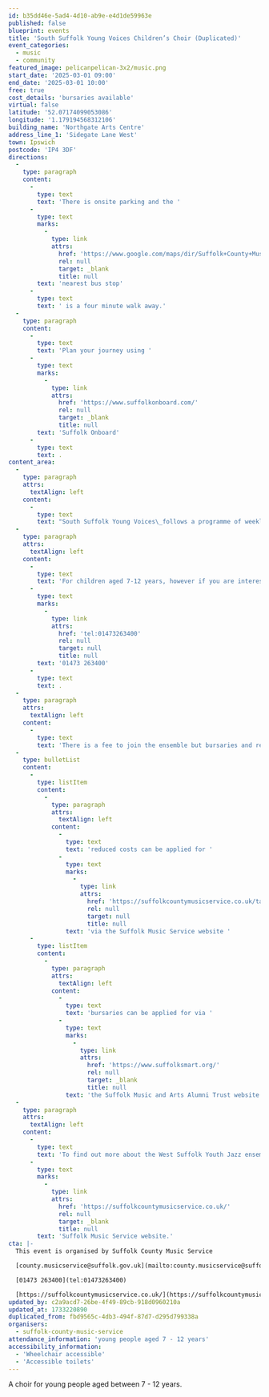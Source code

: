 ```yaml
---
id: b35dd46e-5ad4-4d10-ab9e-e4d1de59963e
published: false
blueprint: events
title: 'South Suffolk Young Voices Children’s Choir (Duplicated)'
event_categories:
  - music
  - community
featured_image: pelicanpelican-3x2/music.png
start_date: '2025-03-01 09:00'
end_date: '2025-03-01 10:00'
free: true
cost_details: 'bursaries available'
virtual: false
latitude: '52.07174099053086'
longitude: '1.179194568312106'
building_name: 'Northgate Arts Centre'
address_line_1: 'Sidegate Lane West'
town: Ipswich
postcode: 'IP4 3DF'
directions:
  -
    type: paragraph
    content:
      -
        type: text
        text: 'There is onsite parking and the '
      -
        type: text
        marks:
          -
            type: link
            attrs:
              href: 'https://www.google.com/maps/dir/Suffolk+County+Music+Service,+Northgate+Arts+Centre,+Sidegate+Ln+W,+Ipswich+IP4+3DF/Northgate+School,+Ipswich+IP4+3EQ/@52.0714123,1.1794618,18z/data=!3m1!4b1!4m14!4m13!1m5!1m1!1s0x47d99f6e63d0177d:0x6beb964950bde33c!2m2!1d1.1792053!2d52.0716388!1m5!1m1!1s0x47d99f6c4ff94971:0x38d8a9df567ac61f!2m2!1d1.18273!2d52.071865!3e2?entry=ttu&g_ep=EgoyMDI0MTEyNC4xIKXMDSoASAFQAw%3D%3D'
              rel: null
              target: _blank
              title: null
        text: 'nearest bus stop'
      -
        type: text
        text: ' is a four minute walk away.'
  -
    type: paragraph
    content:
      -
        type: text
        text: 'Plan your journey using '
      -
        type: text
        marks:
          -
            type: link
            attrs:
              href: 'https://www.suffolkonboard.com/'
              rel: null
              target: _blank
              title: null
        text: 'Suffolk Onboard'
      -
        type: text
        text: .
content_area:
  -
    type: paragraph
    attrs:
      textAlign: left
    content:
      -
        type: text
        text: "South Suffolk Young Voices\_follows a programme of weekly rehearsals during school term times, leading to shared performances and concerts throughout the year."
  -
    type: paragraph
    attrs:
      textAlign: left
    content:
      -
        type: text
        text: 'For children aged 7-12 years, however if you are interested but a little younger or older, please do give us a call on '
      -
        type: text
        marks:
          -
            type: link
            attrs:
              href: 'tel:01473263400'
              rel: null
              target: null
              title: null
        text: '01473 263400'
      -
        type: text
        text: .
  -
    type: paragraph
    attrs:
      textAlign: left
    content:
      -
        type: text
        text: 'There is a fee to join the ensemble but bursaries and reduced costs are available, including for people who are in receipt of free school meals and looked after children -'
  -
    type: bulletList
    content:
      -
        type: listItem
        content:
          -
            type: paragraph
            attrs:
              textAlign: left
            content:
              -
                type: text
                text: 'reduced costs can be applied for '
              -
                type: text
                marks:
                  -
                    type: link
                    attrs:
                      href: 'https://suffolkcountymusicservice.co.uk/take-part/remissions-information/'
                      rel: null
                      target: null
                      title: null
                text: 'via the Suffolk Music Service website '
      -
        type: listItem
        content:
          -
            type: paragraph
            attrs:
              textAlign: left
            content:
              -
                type: text
                text: 'bursaries can be applied for via '
              -
                type: text
                marks:
                  -
                    type: link
                    attrs:
                      href: 'https://www.suffolksmart.org/'
                      rel: null
                      target: _blank
                      title: null
                text: 'the Suffolk Music and Arts Alumni Trust website'
  -
    type: paragraph
    attrs:
      textAlign: left
    content:
      -
        type: text
        text: 'To find out more about the West Suffolk Youth Jazz ensemble or find an ensemble near you, please visit the '
      -
        type: text
        marks:
          -
            type: link
            attrs:
              href: 'https://suffolkcountymusicservice.co.uk/'
              rel: null
              target: _blank
              title: null
        text: 'Suffolk Music Service website.'
cta: |-
  This event is organised by Suffolk County Music Service

  [county.musicservice@suffolk.gov.uk](mailto:county.musicservice@suffolk.gov.uk)

  [01473 263400](tel:01473263400)

  [https://suffolkcountymusicservice.co.uk/](https://suffolkcountymusicservice.co.uk/)
updated_by: c2a9acd7-26be-4f49-89cb-918d0960210a
updated_at: 1733220890
duplicated_from: fbd9565c-4db3-494f-87d7-d295d799338a
organisers:
  - suffolk-county-music-service
attendance_information: 'young people aged 7 - 12 years'
accessibility_information:
  - 'Wheelchair accessible'
  - 'Accessible toilets'
---
```

A choir for young people aged between 7 - 12 years.